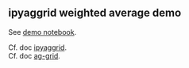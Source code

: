 ## ipyaggrid weighted average demo

See [demo notebook](test-aggrid-weighted-avg.ipynb).

Cf. doc [ipyaggrid](https://dgothrek.gitlab.io/ipyaggrid/).  
Cf. doc [ag-grid](https://www.ag-grid.com/javascript-grid-aggregation/).  
